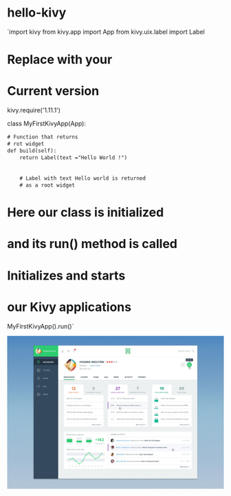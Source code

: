 # hello-kivy

`import kivy
from kivy.app import App
from kivy.uix.label import Label

# Replace with your 
# Current version
kivy.require('1.11.1')

class MyFirstKivyApp(App):
    
    # Function that returns
    # rot widget
    def build(self):
        return Label(text ="Hello World !")


        # Label with text Hello world is returned
        # as a root widget


# Here our class is initialized
# and its run() method is called
# Initializes and starts
# our Kivy applications
MyFirstKivyApp().run()`

![](https://raw.githubusercontent.com/kevin11hg/hello-kivy/main/UIX-MOOcourse-dashboard-big.jpg)



![]()
